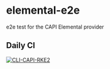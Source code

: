 # elemental-e2e
e2e test for the CAPI Elemental provider

## Daily CI

[![CLI-CAPI-RKE2](https://github.com/rancher-sandbox/elemental-e2e/actions/workflows/cli-capi-rke2-matrix.yaml/badge.svg?branch=main)](https://github.com/rancher-sandbox/elemental-e2e/actions/workflows/cli-capi-rke2-matrix.yaml)

